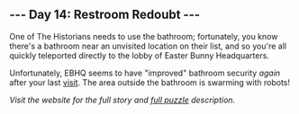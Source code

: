 ## --- Day 14: Restroom Redoubt ---
One of The Historians needs to use the bathroom; fortunately, you know there's a bathroom near an unvisited location on their list, and so you're all quickly teleported directly to the lobby of Easter Bunny Headquarters.

Unfortunately, EBHQ seems to have "improved" bathroom security <em>again</em> after your last [visit](/2016/day/2). The area outside the bathroom is swarming with robots!

_Visit the website for the full story and [full puzzle](https://adventofcode.com/2024/day/14) description._
